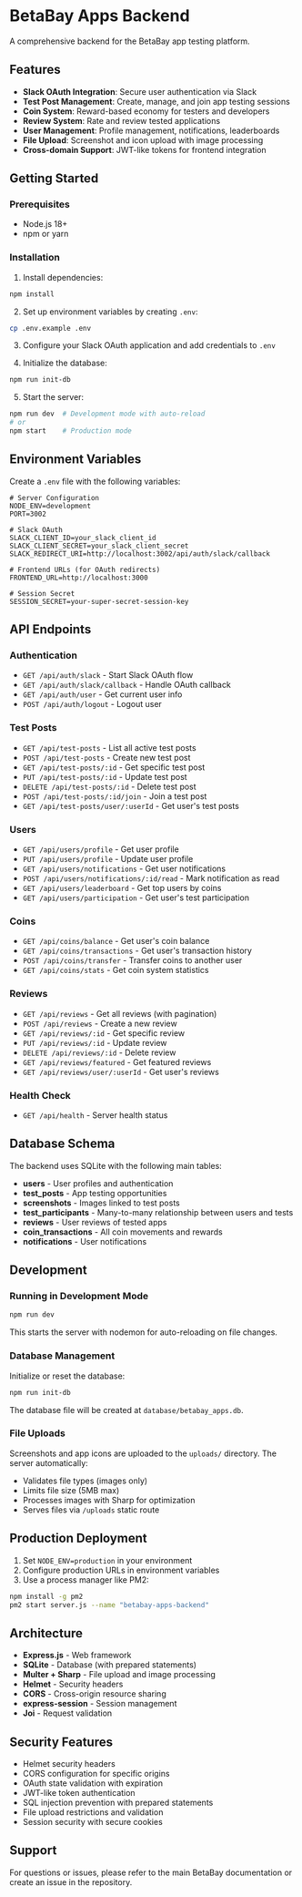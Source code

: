 # BetaBay Apps Backend

A comprehensive backend for the BetaBay app testing platform.

## Features

- **Slack OAuth Integration**: Secure user authentication via Slack
- **Test Post Management**: Create, manage, and join app testing sessions
- **Coin System**: Reward-based economy for testers and developers
- **Review System**: Rate and review tested applications
- **User Management**: Profile management, notifications, leaderboards
- **File Upload**: Screenshot and icon upload with image processing
- **Cross-domain Support**: JWT-like tokens for frontend integration

## Getting Started

### Prerequisites

- Node.js 18+
- npm or yarn

### Installation

1. Install dependencies:
```bash
npm install
```

2. Set up environment variables by creating `.env`:
```bash
cp .env.example .env
```

3. Configure your Slack OAuth application and add credentials to `.env`

4. Initialize the database:
```bash
npm run init-db
```

5. Start the server:
```bash
npm run dev  # Development mode with auto-reload
# or
npm start    # Production mode
```

## Environment Variables

Create a `.env` file with the following variables:

```env
# Server Configuration
NODE_ENV=development
PORT=3002

# Slack OAuth
SLACK_CLIENT_ID=your_slack_client_id
SLACK_CLIENT_SECRET=your_slack_client_secret
SLACK_REDIRECT_URI=http://localhost:3002/api/auth/slack/callback

# Frontend URLs (for OAuth redirects)
FRONTEND_URL=http://localhost:3000

# Session Secret
SESSION_SECRET=your-super-secret-session-key
```

## API Endpoints

### Authentication
- `GET /api/auth/slack` - Start Slack OAuth flow
- `GET /api/auth/slack/callback` - Handle OAuth callback
- `GET /api/auth/user` - Get current user info
- `POST /api/auth/logout` - Logout user

### Test Posts
- `GET /api/test-posts` - List all active test posts
- `POST /api/test-posts` - Create new test post
- `GET /api/test-posts/:id` - Get specific test post
- `PUT /api/test-posts/:id` - Update test post
- `DELETE /api/test-posts/:id` - Delete test post
- `POST /api/test-posts/:id/join` - Join a test post
- `GET /api/test-posts/user/:userId` - Get user's test posts

### Users
- `GET /api/users/profile` - Get user profile
- `PUT /api/users/profile` - Update user profile
- `GET /api/users/notifications` - Get user notifications
- `POST /api/users/notifications/:id/read` - Mark notification as read
- `GET /api/users/leaderboard` - Get top users by coins
- `GET /api/users/participation` - Get user's test participation

### Coins
- `GET /api/coins/balance` - Get user's coin balance
- `GET /api/coins/transactions` - Get user's transaction history
- `POST /api/coins/transfer` - Transfer coins to another user
- `GET /api/coins/stats` - Get coin system statistics

### Reviews
- `GET /api/reviews` - Get all reviews (with pagination)
- `POST /api/reviews` - Create a new review
- `GET /api/reviews/:id` - Get specific review
- `PUT /api/reviews/:id` - Update review
- `DELETE /api/reviews/:id` - Delete review
- `GET /api/reviews/featured` - Get featured reviews
- `GET /api/reviews/user/:userId` - Get user's reviews

### Health Check
- `GET /api/health` - Server health status

## Database Schema

The backend uses SQLite with the following main tables:

- **users** - User profiles and authentication
- **test_posts** - App testing opportunities
- **screenshots** - Images linked to test posts
- **test_participants** - Many-to-many relationship between users and tests
- **reviews** - User reviews of tested apps
- **coin_transactions** - All coin movements and rewards
- **notifications** - User notifications

## Development

### Running in Development Mode

```bash
npm run dev
```

This starts the server with nodemon for auto-reloading on file changes.

### Database Management

Initialize or reset the database:
```bash
npm run init-db
```

The database file will be created at `database/betabay_apps.db`.

### File Uploads

Screenshots and app icons are uploaded to the `uploads/` directory. The server automatically:
- Validates file types (images only)
- Limits file size (5MB max)
- Processes images with Sharp for optimization
- Serves files via `/uploads` static route

## Production Deployment

1. Set `NODE_ENV=production` in your environment
2. Configure production URLs in environment variables
3. Use a process manager like PM2:

```bash
npm install -g pm2
pm2 start server.js --name "betabay-apps-backend"
```

## Architecture

- **Express.js** - Web framework
- **SQLite** - Database (with prepared statements)
- **Multer + Sharp** - File upload and image processing
- **Helmet** - Security headers
- **CORS** - Cross-origin resource sharing
- **express-session** - Session management
- **Joi** - Request validation

## Security Features

- Helmet security headers
- CORS configuration for specific origins
- OAuth state validation with expiration
- JWT-like token authentication
- SQL injection prevention with prepared statements
- File upload restrictions and validation
- Session security with secure cookies

## Support

For questions or issues, please refer to the main BetaBay documentation or create an issue in the repository.
